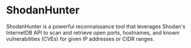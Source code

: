 # ShodanHunter
ShodanHunter is a powerful reconnaissance tool that leverages Shodan's InternetDB API to scan and retrieve open ports, hostnames, and known vulnerabilities (CVEs) for given IP addresses or CIDR ranges.
